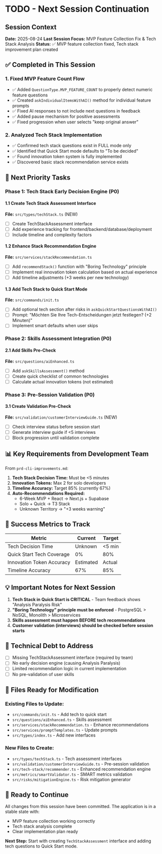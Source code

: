 # TODO - Next Session Continuation

## Session Context
**Date:** 2025-08-24
**Last Session Focus:** MVP Feature Collection Fix & Tech Stack Analysis
**Status:** ✅ MVP feature collection fixed, Tech stack improvement plan created

## ✅ Completed in This Session

### 1. Fixed MVP Feature Count Flow
- ✅ Added `QuestionType.MVP_FEATURE_COUNT` to properly detect numeric feature questions
- ✅ Created `askIndividualItemsWithAI()` method for individual feature prompts
- ✅ Fixed AI responses to not include next questions in feedback
- ✅ Added pause mechanism for positive assessments
- ✅ Fixed progression when user selects "keep original answer"

### 2. Analyzed Tech Stack Implementation
- ✅ Confirmed tech stack questions exist in FULL mode only
- ✅ Identified that Quick Start mode defaults to "To be decided"
- ✅ Found innovation token system is fully implemented
- ✅ Discovered basic stack recommendation service exists

## 🚀 Next Priority Tasks

### Phase 1: Tech Stack Early Decision Engine (P0)

#### 1.1 Create Tech Stack Assessment Interface
**File:** `src/types/techStack.ts` (NEW)
- [ ] Create TechStackAssessment interface
- [ ] Add experience tracking for frontend/backend/database/deployment
- [ ] Include timeline and complexity factors

#### 1.2 Enhance Stack Recommendation Engine  
**File:** `src/services/stackRecommendation.ts`
- [ ] Add `recommendStack()` function with "Boring Technology" principle
- [ ] Implement real innovation token calculation based on actual experience
- [ ] Add timeline adjustments (+3 weeks per new technology)

#### 1.3 Add Tech Stack to Quick Start Mode
**File:** `src/commands/init.ts`
- [ ] Add optional tech section after risks in `askQuickStartQuestionsWithAI()`
- [ ] Prompt: "Möchten Sie Ihre Tech-Entscheidungen jetzt festlegen? (+2 Minuten)"
- [ ] Implement smart defaults when user skips

### Phase 2: Skills Assessment Integration (P0)

#### 2.1 Add Skills Pre-Check
**File:** `src/questions/aiEnhanced.ts`
- [ ] Add `askSkillsAssessment()` method
- [ ] Create quick checklist of common technologies
- [ ] Calculate actual innovation tokens (not estimated)

### Phase 3: Pre-Session Validation (P0)

#### 3.1 Create Validation Pre-Check
**File:** `src/validation/customerInterviewGuide.ts` (NEW)
- [ ] Check interview status before session start
- [ ] Generate interview guide if <5 interviews
- [ ] Block progression until validation complete

## 📊 Key Requirements from Development Team

From `prd-cli-improvements.md`:

1. **Tech Stack Decision Time:** Must be <5 minutes
2. **Innovation Tokens:** Max 2 for solo developers
3. **Timeline Accuracy:** Target 85% (currently 67%)
4. **Auto-Recommendations Required:**
   - 6-Week MVP + React → Next.js + Supabase
   - Solo + Quick → T3 Stack
   - Unknown Territory → "+3 weeks warning"

## 🎯 Success Metrics to Track

| Metric | Current | Target |
|--------|---------|--------|
| Tech Decision Time | Unknown | <5 min |
| Quick Start Tech Coverage | 0% | 80% |
| Innovation Token Accuracy | Estimated | Actual |
| Timeline Accuracy | 67% | 85% |

## 💡 Important Notes for Next Session

1. **Tech Stack in Quick Start is CRITICAL** - Team feedback shows "Analysis Paralysis Risk"
2. **"Boring Technology" principle must be enforced** - PostgreSQL > NoSQL, Monolith > Microservices
3. **Skills assessment must happen BEFORE tech recommendations**
4. **Customer validation (interviews) should be checked before session starts**

## 🔧 Technical Debt to Address

- [ ] Missing TechStackAssessment interface (required by team)
- [ ] No early decision engine (causing Analysis Paralysis)
- [ ] Limited recommendation logic in current implementation
- [ ] No pre-validation of user skills

## 📝 Files Ready for Modification

### Existing Files to Update:
- `src/commands/init.ts` - Add tech to quick start
- `src/questions/aiEnhanced.ts` - Skills assessment
- `src/services/stackRecommendation.ts` - Enhance recommendations
- `src/services/promptTemplates.ts` - Update prompts
- `src/types/index.ts` - Add new interfaces

### New Files to Create:
- `src/types/techStack.ts` - Tech assessment interfaces
- `src/validation/customerInterviewGuide.ts` - Pre-session validation
- `src/tech-stack/recommender.ts` - Enhanced recommendation engine
- `src/metrics/smartValidator.ts` - SMART metrics validation
- `src/risks/mitigationEngine.ts` - Risk mitigation generator

## 🚦 Ready to Continue

All changes from this session have been committed. The application is in a stable state with:
- MVP feature collection working correctly
- Tech stack analysis complete
- Clear implementation plan ready

**Next Step:** Start with creating `TechStackAssessment` interface and adding tech questions to Quick Start mode.